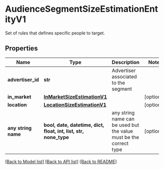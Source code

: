 # AudienceSegmentSizeEstimationEntityV1

Set of rules that defines specific people to target.

## Properties
Name | Type | Description | Notes
------------ | ------------- | ------------- | -------------
**advertiser_id** | **str** | Advertiser associated to the segment | 
**in_market** | [**InMarketSizeEstimationV1**](InMarketSizeEstimationV1.md) |  | [optional] 
**location** | [**LocationSizeEstimationV1**](LocationSizeEstimationV1.md) |  | [optional] 
**any string name** | **bool, date, datetime, dict, float, int, list, str, none_type** | any string name can be used but the value must be the correct type | [optional]

[[Back to Model list]](../README.md#documentation-for-models) [[Back to API list]](../README.md#documentation-for-api-endpoints) [[Back to README]](../README.md)


